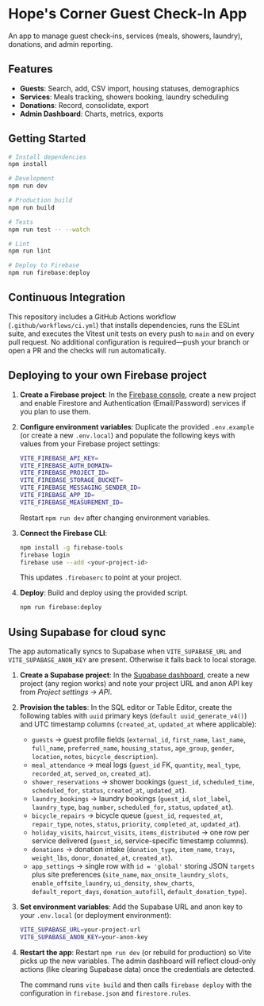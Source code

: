 # Hope's Corner Guest Check‑In App

An app to manage guest check‑ins, services (meals, showers, laundry), donations, and admin reporting.

## Features

- **Guests**: Search, add, CSV import, housing statuses, demographics
- **Services**: Meals tracking, showers booking, laundry scheduling
- **Donations**: Record, consolidate, export
- **Admin Dashboard**: Charts, metrics, exports

## Getting Started

```bash
# Install dependencies
npm install

# Development
npm run dev

# Production build
npm run build

# Tests
npm run test -- --watch

# Lint
npm run lint

# Deploy to Firebase
npm run firebase:deploy
```

## Continuous Integration

This repository includes a GitHub Actions workflow (`.github/workflows/ci.yml`) that installs dependencies, runs the ESLint suite, and executes the Vitest unit tests on every push to `main` and on every pull request. No additional configuration is required—push your branch or open a PR and the checks will run automatically.

## Deploying to your own Firebase project

1. **Create a Firebase project**: In the [Firebase console](https://console.firebase.google.com/), create a new project and enable Firestore and Authentication (Email/Password) services if you plan to use them.
2. **Configure environment variables**: Duplicate the provided `.env.example` (or create a new `.env.local`) and populate the following keys with values from your Firebase project settings:

   ```bash
   VITE_FIREBASE_API_KEY=
   VITE_FIREBASE_AUTH_DOMAIN=
   VITE_FIREBASE_PROJECT_ID=
   VITE_FIREBASE_STORAGE_BUCKET=
   VITE_FIREBASE_MESSAGING_SENDER_ID=
   VITE_FIREBASE_APP_ID=
   VITE_FIREBASE_MEASUREMENT_ID=
   ```

   Restart `npm run dev` after changing environment variables.

3. **Connect the Firebase CLI**:

   ```bash
   npm install -g firebase-tools
   firebase login
   firebase use --add <your-project-id>
   ```

   This updates `.firebaserc` to point at your project.

4. **Deploy**: Build and deploy using the provided script.

   ```bash
   npm run firebase:deploy
   ```

## Using Supabase for cloud sync

The app automatically syncs to Supabase when `VITE_SUPABASE_URL` and `VITE_SUPABASE_ANON_KEY` are present. Otherwise it falls back to local storage.

1. **Create a Supabase project**: In the [Supabase dashboard](https://app.supabase.com/), create a new project (any region works) and note your project URL and anon API key from _Project settings → API_.
2. **Provision the tables**: In the SQL editor or Table Editor, create the following tables with `uuid` primary keys (`default uuid_generate_v4()`) and UTC timestamp columns (`created_at`, `updated_at` where applicable):
   - `guests` → guest profile fields (`external_id`, `first_name`, `last_name`, `full_name`, `preferred_name`, `housing_status`, `age_group`, `gender`, `location`, `notes`, `bicycle_description`).
   - `meal_attendance` → meal logs (`guest_id` FK, `quantity`, `meal_type`, `recorded_at`, `served_on`, `created_at`).
   - `shower_reservations` → shower bookings (`guest_id`, `scheduled_time`, `scheduled_for`, `status`, `created_at`, `updated_at`).
   - `laundry_bookings` → laundry bookings (`guest_id`, `slot_label`, `laundry_type`, `bag_number`, `scheduled_for`, `status`, `updated_at`).
   - `bicycle_repairs` → bicycle queue (`guest_id`, `requested_at`, `repair_type`, `notes`, `status`, `priority`, `completed_at`, `updated_at`).
   - `holiday_visits`, `haircut_visits`, `items_distributed` → one row per service delivered (`guest_id`, service-specific timestamp columns).
   - `donations` → donation intake (`donation_type`, `item_name`, `trays`, `weight_lbs`, `donor`, `donated_at`, `created_at`).
   - `app_settings` → single row with `id = 'global'` storing JSON `targets` plus site preferences (`site_name`, `max_onsite_laundry_slots`, `enable_offsite_laundry`, `ui_density`, `show_charts`, `default_report_days`, `donation_autofill`, `default_donation_type`).
3. **Set environment variables**: Add the Supabase URL and anon key to your `.env.local` (or deployment environment):

   ```bash
   VITE_SUPABASE_URL=your-project-url
   VITE_SUPABASE_ANON_KEY=your-anon-key
   ```

4. **Restart the app**: Restart `npm run dev` (or rebuild for production) so Vite picks up the new variables. The admin dashboard will reflect cloud-only actions (like clearing Supabase data) once the credentials are detected.

   The command runs `vite build` and then calls `firebase deploy` with the configuration in `firebase.json` and `firestore.rules`.
